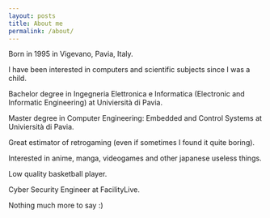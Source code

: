 ```yaml
---
layout: posts
title: About me
permalink: /about/
---
```


Born in 1995 in Vigevano, Pavia, Italy.

I have been interested in computers and scientific subjects since I was a child.

Bachelor degree in Ingegneria Elettronica e Informatica (Electronic and Informatic Engineering) at Univiersità di Pavia.

Master degree in Computer Engineering: Embedded and Control Systems at Univiersità di Pavia.

Great estimator of retrogaming (even if sometimes I found it quite boring).

Interested in anime, manga, videogames and other japanese useless things.

Low quality basketball player.

Cyber Security Engineer at FacilityLive.

Nothing much more to say :)